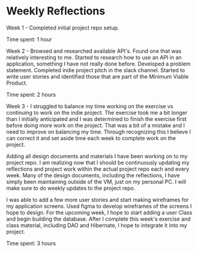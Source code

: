 # Weekly Reflections

Week 1 - Completed initial project repo setup.

Time spent: 1 hour

Week 2 - Browsed and researched available API's. Found one that was relatively interesting to me. Started to research how to use an API in an application, something I have not really done before. Developed a problem statement. Completed indie project pitch in the slack channel. Started to write user stories and identified those that are part of the Minimum Viable Product.

Time spent: 2 hours

Week 3 - I struggled to balance my time working on the exercise vs continuing to work on the indie project. The exercise took me a bit longer than I initially anticipated and I was determined to finish the exercise first before doing more work on the project. That was a bit of a mistake and I need to improve on balancing my time. Through recognizing this I believe I can correct it and set aside time each week to complete work on the project.

Adding all design documents and materials I have been working on to my project repo. I am realizing now that I should be continuously updating my reflections and project work within the actual project repo each and every week. Many of the design documents, including the reflections, I have simply been maintaining outside of the VM, just on my personal PC. I will make sure to do weekly updates to the project repo.

I was able to add a few more user stories and start making wireframes for my application screens. Used figma to develop wireframes of the screens I hope to design. For the upcoming week, I hope to start adding a user Class and begin building the database. After I complete this week's exercise and class material, including DAO and Hibernate, I hope to integrate it into my project.

Time spent: 3 hours